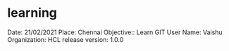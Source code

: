 # learning
Date: 21/02/2021
Place: Chennai
Objective:: Learn GIT
User Name: Vaishu
Organization: HCL
release version: 1.0.0
